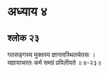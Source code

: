 # अध्याय ४

## श्लोक २३

गतसङ्गस्य मुक्तस्य ज्ञानावस्थितचेतसः ।<br>यज्ञायाचरतः कर्म समग्रं प्रविलीयते ॥ ४-२३॥<br><br>


